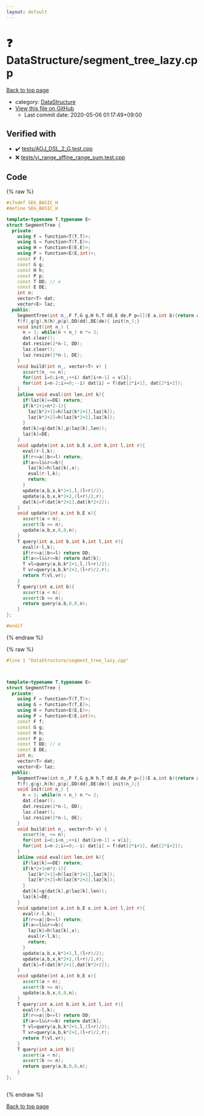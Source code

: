 ```yaml
---
layout: default
---
```


<!-- mathjax config similar to math.stackexchange -->
<script type="text/javascript" async
  src="https://cdnjs.cloudflare.com/ajax/libs/mathjax/2.7.5/MathJax.js?config=TeX-MML-AM_CHTML">
</script>
<script type="text/x-mathjax-config">
  MathJax.Hub.Config({
    TeX: { equationNumbers: { autoNumber: "AMS" }},
    tex2jax: {
      inlineMath: [ ['$','$'] ],
      processEscapes: true
    },
    "HTML-CSS": { matchFontHeight: false },
    displayAlign: "left",
    displayIndent: "2em"
  });
</script>

<script type="text/javascript" src="https://cdnjs.cloudflare.com/ajax/libs/jquery/3.4.1/jquery.min.js"></script>
<script src="https://cdn.jsdelivr.net/npm/jquery-balloon-js@1.1.2/jquery.balloon.min.js" integrity="sha256-ZEYs9VrgAeNuPvs15E39OsyOJaIkXEEt10fzxJ20+2I=" crossorigin="anonymous"></script>
<script type="text/javascript" src="../../assets/js/copy-button.js"></script>
<link rel="stylesheet" href="../../assets/css/copy-button.css" />


# :question: DataStructure/segment_tree_lazy.cpp

<a href="../../index.html">Back to top page</a>

* category: <a href="../../index.html#5e248f107086635fddcead5bf28943fc">DataStructure</a>
* <a href="{{ site.github.repository_url }}/blob/master/DataStructure/segment_tree_lazy.cpp">View this file on GitHub</a>
    - Last commit date: 2020-05-06 01:17:49+09:00




## Verified with

* :heavy_check_mark: <a href="../../verify/tests/AOJ_DSL_2_G.test.cpp.html">tests/AOJ_DSL_2_G.test.cpp</a>
* :x: <a href="../../verify/tests/yj_range_affine_range_sum.test.cpp.html">tests/yj_range_affine_range_sum.test.cpp</a>


## Code

<a id="unbundled"></a>
{% raw %}
```cpp
#ifndef SEG_BASIC_H
#define SEG_BASIC_H

template<typename T,typename E> 
struct SegmentTree {
  private:
    using F = function<T(T,T)>;
    using G = function<T(T,E)>;
    using H = function<E(E,E)>;
    using P = function<E(E,int)>;
    const F f;
    const G g;
    const H h;
    const P p;
    const T DD; // e
    const E DE;
    int n;
    vector<T> dat;
    vector<E> laz;
  public:
    SegmentTree(int n_,F f,G g,H h,T dd,E de,P p=[](E a,int b){return a;}):
    f(f),g(g),h(h),p(p),DD(dd),DE(de){ init(n_);}
    void init(int n_) {
      n = 1; while(n < n_) n *= 2;
      dat.clear();
      dat.resize(2*n-1, DD);
      laz.clear();
      laz.resize(2*n-1, DE);
    }
    void build(int n_, vector<T> v) {
      assert(n_ <= n);
      for(int i=0;i<n_;++i) dat[i+n-1] = v[i];
      for(int i=n-2;i>=0;--i) dat[i] = f(dat[2*i+1], dat[2*i+2]);
    }
    inline void eval(int len,int k){
      if(laz[k]==DE) return;
      if(k*2+1<n*2-1){
        laz[k*2+1]=h(laz[k*2+1],laz[k]);
        laz[k*2+2]=h(laz[k*2+2],laz[k]);
      }
      dat[k]=g(dat[k],p(laz[k],len));
      laz[k]=DE;
    }
    void update(int a,int b,E x,int k,int l,int r){
      eval(r-l,k);
      if(r<=a||b<=l) return;
      if(a<=l&&r<=b){
        laz[k]=h(laz[k],x);
        eval(r-l,k);
        return;
      }
      update(a,b,x,k*2+1,l,(l+r)/2);
      update(a,b,x,k*2+2,(l+r)/2,r);
      dat[k]=f(dat[k*2+1],dat[k*2+2]);
    }
    void update(int a,int b,E x){
      assert(a < n);
      assert(b <= n);
      update(a,b,x,0,0,n);
    }
    T query(int a,int b,int k,int l,int r){
      eval(r-l,k);
      if(r<=a||b<=l) return DD;
      if(a<=l&&r<=b) return dat[k];
      T vl=query(a,b,k*2+1,l,(l+r)/2);
      T vr=query(a,b,k*2+2,(l+r)/2,r);
      return f(vl,vr);
    }
    T query(int a,int b){
      assert(a < n);
      assert(b <= n);
      return query(a,b,0,0,n);
    }
};

#endif
```
{% endraw %}

<a id="bundled"></a>
{% raw %}
```cpp
#line 1 "DataStructure/segment_tree_lazy.cpp"



template<typename T,typename E> 
struct SegmentTree {
  private:
    using F = function<T(T,T)>;
    using G = function<T(T,E)>;
    using H = function<E(E,E)>;
    using P = function<E(E,int)>;
    const F f;
    const G g;
    const H h;
    const P p;
    const T DD; // e
    const E DE;
    int n;
    vector<T> dat;
    vector<E> laz;
  public:
    SegmentTree(int n_,F f,G g,H h,T dd,E de,P p=[](E a,int b){return a;}):
    f(f),g(g),h(h),p(p),DD(dd),DE(de){ init(n_);}
    void init(int n_) {
      n = 1; while(n < n_) n *= 2;
      dat.clear();
      dat.resize(2*n-1, DD);
      laz.clear();
      laz.resize(2*n-1, DE);
    }
    void build(int n_, vector<T> v) {
      assert(n_ <= n);
      for(int i=0;i<n_;++i) dat[i+n-1] = v[i];
      for(int i=n-2;i>=0;--i) dat[i] = f(dat[2*i+1], dat[2*i+2]);
    }
    inline void eval(int len,int k){
      if(laz[k]==DE) return;
      if(k*2+1<n*2-1){
        laz[k*2+1]=h(laz[k*2+1],laz[k]);
        laz[k*2+2]=h(laz[k*2+2],laz[k]);
      }
      dat[k]=g(dat[k],p(laz[k],len));
      laz[k]=DE;
    }
    void update(int a,int b,E x,int k,int l,int r){
      eval(r-l,k);
      if(r<=a||b<=l) return;
      if(a<=l&&r<=b){
        laz[k]=h(laz[k],x);
        eval(r-l,k);
        return;
      }
      update(a,b,x,k*2+1,l,(l+r)/2);
      update(a,b,x,k*2+2,(l+r)/2,r);
      dat[k]=f(dat[k*2+1],dat[k*2+2]);
    }
    void update(int a,int b,E x){
      assert(a < n);
      assert(b <= n);
      update(a,b,x,0,0,n);
    }
    T query(int a,int b,int k,int l,int r){
      eval(r-l,k);
      if(r<=a||b<=l) return DD;
      if(a<=l&&r<=b) return dat[k];
      T vl=query(a,b,k*2+1,l,(l+r)/2);
      T vr=query(a,b,k*2+2,(l+r)/2,r);
      return f(vl,vr);
    }
    T query(int a,int b){
      assert(a < n);
      assert(b <= n);
      return query(a,b,0,0,n);
    }
};



```
{% endraw %}

<a href="../../index.html">Back to top page</a>


